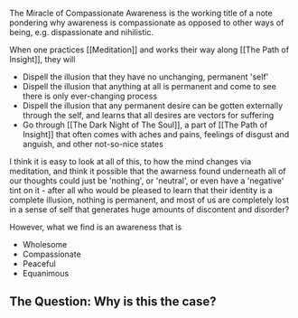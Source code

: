The Miracle of Compassionate Awareness is the working title of a note pondering why awareness is compassionate as opposed to other ways of being, e.g. dispassionate and nihilistic.  

When one practices [[Meditation]] and works their way along [[The Path of Insight]], they will

- Dispell the illusion that they have no unchanging, permanent 'self'
- Dispell the illusion that anything at all is permanent and come to see there is only ever-changing process
- Dispell the illusion that any permanent desire can be gotten externally through the self, and learns that all desires are vectors for suffering
- Go through [[The Dark Night of The Soul]], a part of [[The Path of Insight]] that often comes with aches and pains, feelings of disgust and anguish, and other not-so-nice states


I think it is easy to look at all of this, to how the mind changes via meditation, and think it possible that the awarness found underneath all of our thoughts could just be 'nothing', or 'neutral', or even have a 'negative' tint on it - after all who would be pleased to learn that their identity is a complete illusion, nothing is permanent, and most of us are completely lost in a sense of self that generates huge amounts of discontent and disorder?

However, what we find is an awareness that is 
- Wholesome
- Compassionate
- Peaceful
- Equanimous


## The Question: Why is this the case? 